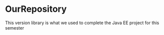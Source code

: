 # OurRepository
This version library is what we used to complete the Java EE project for this semester
